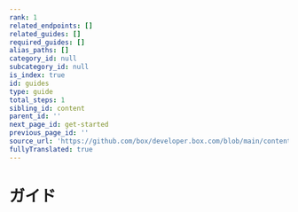 ```yaml
---
rank: 1
related_endpoints: []
related_guides: []
required_guides: []
alias_paths: []
category_id: null
subcategory_id: null
is_index: true
id: guides
type: guide
total_steps: 1
sibling_id: content
parent_id: ''
next_page_id: get-started
previous_page_id: ''
source_url: 'https://github.com/box/developer.box.com/blob/main/content/guides/index.md'
fullyTranslated: true
---
```

# ガイド
